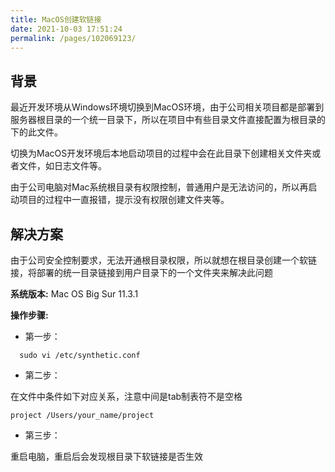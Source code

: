 ```yaml
---
title: MacOS创建软链接
date: 2021-10-03 17:51:24
permalink: /pages/102069123/
---
```


## 背景

最近开发环境从Windows环境切换到MacOS环境，由于公司相关项目都是部署到服务器根目录的一个统一目录下，所以在项目中有些目录文件直接配置为根目录的下的此文件。

切换为MacOS开发环境后本地启动项目的过程中会在此目录下创建相关文件夹或者文件，如日志文件等。

由于公司电脑对Mac系统根目录有权限控制，普通用户是无法访问的，所以再启动项目的过程中一直报错，提示没有权限创建文件夹等。

## 解决方案

由于公司安全控制要求，无法开通根目录权限，所以就想在根目录创建一个软链接，将部署的统一目录链接到用户目录下的一个文件夹来解决此问题

**系统版本:**  Mac OS Big Sur 11.3.1

**操作步骤:**

- 第一步：
  
```shell
  sudo vi /etc/synthetic.conf
```

- 第二步： 

在文件中条件如下对应关系，注意中间是tab制表符不是空格

```shell
project /Users/your_name/project
```

- 第三步：

重启电脑，重启后会发现根目录下软链接是否生效







